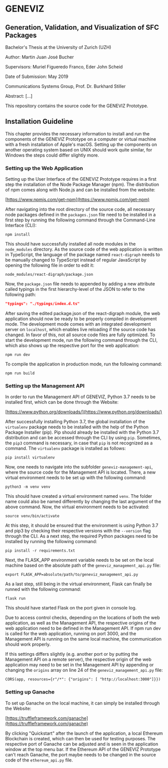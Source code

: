 # GENEVIZ
## Generation, Validation, and Visualization of SFC Packages

Bachelor's Thesis at the University of Zurich (UZH)

Author: Martin Juan José Bucher

Supervisors: Muriel Figueredo Franco, Eder John Scheid

Date of Submission: May 2019

Communications Systems Group, Prof. Dr. Burkhard Stiller

Abstract: [...]

This repository contains the source code for the GENEVIZ Prototype.

## Installation Guideline

This chapter provides the necessary information to install and run the components of the GENEVIZ Prototype on a computer or virtual machine with a fresh installation of Apple's macOS. Setting up the components on another operating system based on UNIX should work quite similar, for Windows the steps could differ slightly more.

### Setting up the Web Application

Setting up the User Interface of the GENEVIZ Prototype requires in a first step the installation of the Node Package Manager (npm). The distribution of npm comes along with Node.js and can be installed from the website:

[https://www.npmjs.com/get-npm](https://www.npmjs.com/get-npm)

After navigating into the root directory of the source code, all necessary node packages defined in the ```packages.json``` file need to be installed in a first step by running the following command through the Command-Line Interface (CLI):

```
npm install
```

This should have successfully installed all node modules in the ```node_modules``` directory. As the source code of the web application is written in TypeScript, the language of the package named ```react-digraph``` needs to be manually changed to TypeScript instead of regular JavaScript by opening the following file in order to edit it:

```
node_modules/react-digraph/package.json
```

Now, the ```package.json``` file needs to appended by adding a new attribute called typings in the first hierarchy-level of the JSON to refer to the following path:

```json
"typings": "./typings/index.d.ts"
```

After saving the edited package.json of the react-digraph module, the web application should now be ready to be properly compiled in development mode. The development mode comes with an integrated development server on ```localhost```, which enables live reloading if the source code has changed. In favor of this, not all source code files are fully optimized. To start the development mode, run the following command through the CLI, which also shows up the respective port for the web application:

```
npm run dev
```

To compile the application in production mode, run the following command:

```
npm run build
```

### Setting up the Management API

In order to run the Management API of GENEVIZ, Python 3.7 needs to be installed first, which can be done through the Website:

[https://www.python.org/downloads/](https://www.python.org/downloads/)

After successfully installing Python 3.7, the global installation of the ```virtualenv``` package needs to be installed with the help of the Python Package Installer (pip). Pip should already be installed with the Python 3.7 distribution and can be accessed through the CLI by using ```pip```. Sometimes, the ```pip3``` command is necessary, in case that ```pip``` is not recognized as a command. The ```virtualenv``` package is installed as follows:

```
pip install virtualenv
```

Now, one needs to navigate into the subfolder ```geneviz-management-api```, where the source code for the Management API is located. There, a new virtual environment needs to be set up with the following command:

```
python3 -m venv venv
```

This should have created a virtual environment named ```venv```. The folder name could also be named differently by changing the last argument of the above command. Now, the virtual environment needs to be activated:

```
source venv/bin/activate
```

At this step, it should be ensured that the environment is using Python 3.7 and pip3 by checking their respective versions with the ```--version``` flag through the CLI. As a next step, the required Python packages need to be installed by running the following command:

```
pip install -r requirements.txt
```

Next, the FLASK_APP environment variable needs to be set on the local machine based on the absolute path of the ```geneviz_management_api.py``` file:

```
export FLASK_APP=absolute/path/to/geneviz_management_api.py
```

As a last step, still being in the virtual environment, Flask can finally be runned with the following command:

```
flask run
```

This should have started Flask on the port given in console log.

Due to access control checks, depending on the locations of both the web application, as well as the Management API, the respective origins of the web application need to be defined in the Management API. If npm run dev is called for the web application, running on port 3000, and the Management API is running on the same local machine, the communication should work properly. 

If this settings differs slightly (e.g. another port or by putting the Management API on a remote server), the respective origin of the web application may need to be set in the Management API by appending or changing the ```origins``` array on line 24 of the ```geneviz_management_api.py``` file:

```
CORS(app, resources={r"/*": {"origins": [ "http://localhost:3000"]}})
```

### Setting up Ganache
To set up Ganache on the local machine, it can simply be installed through the Website:

[https://truffleframework.com/ganache](https://truffleframework.com/ganache)

By clicking "Quickstart" after the launch of the application, a local Ethereum Blockchain is created, which can then be used for testing purposes. The respective port of Ganache can be adjusted and is seen in the application window at the top menu bar. If the Ethereum API of the GENEVIZ Prototype can't reach Ganache, the port maybe needs to be changed in the source code of the ```ethereum_api.py``` file.
